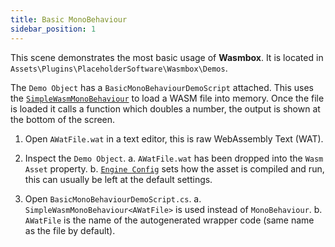 ```yaml
---
title: Basic MonoBehaviour
sidebar_position: 1
---
```


This scene demonstrates the most basic usage of <b>Wasmbox</b>. It is located in `Assets\Plugins\PlaceholderSoftware\Wasmbox\Demos`.

The `Demo Object` has a `BasicMonoBehaviourDemoScript` attached. This uses the [`SimpleWasmMonoBehaviour`](./../../reference/code/simplewasmmonobehaviour.md) to load a WASM file into memory. Once the file is loaded it calls a function which doubles a number, the output is shown at the bottom of the screen.

1. Open `AWatFile.wat` in a text editor, this is raw WebAssembly Text (WAT).

2. Inspect the `Demo Object`.
   a. `AWatFile.wat` has been dropped into the `Wasm Asset` property.
   b. [`Engine Config`](./../../reference/code/engineconfig.md) sets how the asset is compiled and run, this can usually be left at the default settings.

3. Open `BasicMonoBehaviourDemoScript.cs`.
   a. `SimpleWasmMonoBehaviour<AWatFile>` is used instead of `MonoBehaviour`.
   b. `AWatFile` is the name of the autogenerated wrapper code (same name as the file by default).